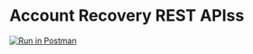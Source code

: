 # Account Recovery REST APIss

<div id="swagger-ui"></div>
<script src="{{base_path}}/assets/lib/swagger/swagger-ui-bundle.js"> </script>
<script src="{{base_path}}/assets/lib/swagger/swagger-ui-standalone-preset.js"> </script>
<script>

  // Begin Swagger UI call region
  const ui = SwaggerUIBundle({
     url: "{{base_path}}/apis/restapis/api.identity.user.yaml",
    dom_id: '#swagger-ui',
    deepLinking: true,
    presets: [
      SwaggerUIBundle.presets.apis,
      SwaggerUIStandalonePreset
    ],
    plugins: [
      SwaggerUIBundle.plugins.DownloadUrl
    ],
    layout: "StandaloneLayout"
  })
  // End Swagger UI call region

   window.ui = ui
</script>

[![Run in Postman](https://run.pstmn.io/button.svg)](https://www.getpostman.com/collections/51139ad1cff6875115a1)
